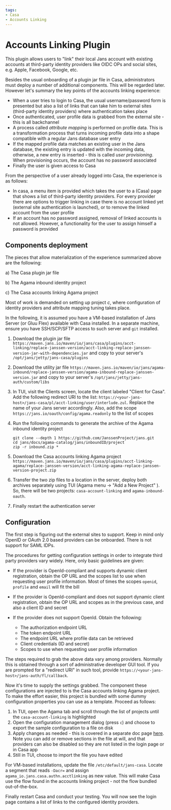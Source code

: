 ```yaml
---
tags:
- Casa
- Accounts Linking
---
```


# Accounts Linking Plugin


This plugin allows users to "link" their local Jans account with existing accounts at third-party identity providers like OIDC OPs and social sites, e.g. Apple, Facebook, Google, etc.

Besides the usual onboarding of a plugin jar file in Casa, administrators must deploy a number of additional components. This will be regarded later. However let's summary the key points of the accounts linking experience:

- When a user tries to login to Casa, the usual username/password form is presented but also a list of links that can take him to external sites (third-party identity providers) where authentication takes place
- Once authenticated, user profile data is grabbed from the external site - this is all backchannel
- A process called _attribute mapping_ is performed on profile data. This is a transformation process that turns incoming profile data into a shape compatible with a regular Jans database user entry
- If the mapped profile data matches an existing user in the Jans database, the existing entry is updated with the incoming data, otherwise, a new entry is inserted - this is called _user provisioning_. When provisioning occurs, the account has no password associated  
- Finally the user is given access to Casa

From the perspective of a user already logged into Casa, the experience is as follows:

- In casa, a menu item is provided which takes the user to a (Casa) page that shows a list of third-party identity providers. For every provider there are options to trigger linking in case there is no account linked yet (external site authentication is launched), or to remove the linked account from the user profile 
- If an account has no password assigned, removal of linked accounts is not allowed. However, a functionality for the user to assign himself a password is provided

## Components deployment

<!--
!!! Note
    Ensure you are running at least version 1.1.1 of Jans Authentication Server and Casa
-->
The pieces that allow materialization of the experience summarized above are the following:

a) The Casa plugin jar file

b) The Agama inbound identity project

c) The Casa accounts linking Agama project

Most of work is demanded on setting up project _c_, where configuration of identity providers and attribute mapping tuning takes place. 

In the following, it is assumed you have a VM-based installation of Jans Server (or Gluu Flex) available with Casa installed. In a separate machine, ensure you have SSH/SCP/SFTP access to such server and `git` installed. 

1. Download the plugin jar file `https://maven.jans.io/maven/io/jans/casa/plugins/acct-linking/replace-janssen-version/acct-linking-replace-janssen-version-jar-with-dependencies.jar` and copy to your server's `/opt/jans/jetty/jans-casa/plugins`

1. Download the utility jar file `https://maven.jans.io/maven/io/jans/agama-inbound/replace-janssen-version/agama-inbound-replace-janssen-version.jar` and copy to your server's `/opt/jans/jetty/jans-auth/custom/libs`

1. In TUI, visit the Clients screen, locate the client labeled "Client for Casa". Add the following redirect URI to the list: `https://<your-jans-host>/jans-casa/pl/acct-linking/user/interlude.zul`. Replace the name of your Jans server accordingly. Also, add the scope `https://jans.io/oauth/config/agama.readonly` to the list of scopes  

1. Run the following commands to generate the archive of the Agama inbound identity project
    
    ```
    git clone --depth 1 https://github.com/JanssenProject/jans.git
    cd jans/docs/agama-catalog/jans/inboundID/project
    zip -r inbound.zip *
    ```
    
1. Download the Casa accounts linking Agama project `https://maven.jans.io/maven/io/jans/casa/plugins/acct-linking-agama/replace-janssen-version/acct-linking-agama-replace-janssen-version-project.zip`

1. Transfer the two zip files to a location in the server, deploy both archives separately using TUI (Agama menu -> "Add a New Project" ). So, there will be two projects: `casa-account-linking` and `agama-inbound-oauth`. 

1. Finally restart the authentication server

## Configuration

The first step is figuring out the external sites to support. Keep in mind only OpenID or OAuth 2.0 based providers can be onboarded. There is not support for SAML IDPs.

The procedures for getting configuration settings in order to integrate third party providers vary widely. Here, only basic guidelines are given:

- If the provider is OpenId-compliant and supports dynamic client registration, obtain the OP URL and the scopes list to use when requesting user profile information. Most of times the scopes `openid`, `profile` and `email` will fit the bill 

- If the provider is OpenId-compliant and does not support dynamic client registration, obtain the OP URL and scopes as in the previous case, and also a client ID and secret

- If the provider does not support OpenId. Obtain the following:

    - The authorization endpoint URL
    - The token endpoint URL
    - The endpoint URL where profile data can be retrieved
    - Client credentials (ID and secret)
    - Scopes to use when requesting user profile information

The steps required to grab the above data vary among providers. Normally this is obtained through a sort of administrative developer GUI tool. If you are prompted for a "redirect URI" in such tool, provide `https://<your-jans-host>/jans-auth/fl/callback`.

Now it's time to supply the settings grabbed. The component these configurations are injected to is the Casa accounts linking Agama project. To make the effort easier, this project is bundled with some dummy configuration properties you can use as a template. Proceed as follows:

1. In TUI, open the Agama tab and scroll through the list of projects until the `casa-account-linking` is highlighted
1. Open the configuration management dialog (press `c`) and choose to export the sample configuration to a file on disk
1. Apply changes as needed - this is covered in a separate doc page [here](./accts-linking-agama.md). Note you can add or remove sections in the file at will, and that providers can also be disabled so they are not listed in the login page or in Casa app
1. Still in TUI, choose to import the file you have edited

For VM-based installations, update the file `/etc/default/jans-casa`. Locate a segment that reads `-Dacr=` and assign  `agama_io.jans.casa.authn.acctlinking` as new value. This will make Casa use the flow found in the accounts linking project - not the flow bundled out-of-the-box. 

Finally restart Casa and conduct your testing. You will now see the login page contains a list of links to the configured identity providers.

